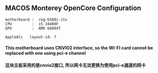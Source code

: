 ## MACOS Monterey OpenCore Configuration

```
motherboard :  rog-b560i-itx
CPU         :  i5-10400F
GPU         :  AMD 6600XT

AppleAlc   layout-id: 7
```

#### This motherboard uses CNVIO2 interface, so the WI-FI card cannot be replaced with one using pci-e channel
#### 这块主板采用的是cnvio2接口, 所以网卡无法更换为使用pci-e通道的网卡
